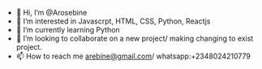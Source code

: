 - 👋 Hi, I’m @Arosebine
- 👀 I’m interested in Javascrpt, HTML, CSS, Python, Reactjs
- 🌱 I’m currently learning Python
- 💞️ I’m looking to collaborate on a new project/ making changing to exist project.
- 📫 How to reach me arebine@gmail.com/ whatsapp:+2348024210779

<!---
Arosebine/Arosebine is a ✨ special ✨ repository because its `README.md` (this file) appears on your GitHub profile.
You can click the Preview link to take a look at your changes.
--->
